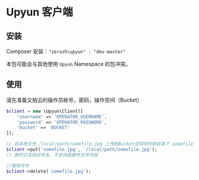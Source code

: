 # Upyun 客户端

## 安装

Composer 安装：`"zerozh\upyun" : "dev-master"`

本包可能会与其他使用 `Upyun` Namespace 的包冲突。

## 使用

请先准备又拍云的操作员帐号，密码，操作空间（Bucket）

```PHP
$client = new \Upyun\Client([
    'username' => 'OPERATOR_USERNAME',
    'password' => 'OPERATOR_PASSWORD', 
    'bucket' => 'BUCKET'
]);

// 将本地文件 /local/path/somefile.jpg 上传到Bucket空间中的根目录下 somefile.jpg
$client->put('somefile.jpg', '/local/path/somefile.jpg');
// 暂时只支持文件名，不支持直接传文件内容

//删除文件
$client->delete('somefile.jpg');
```


